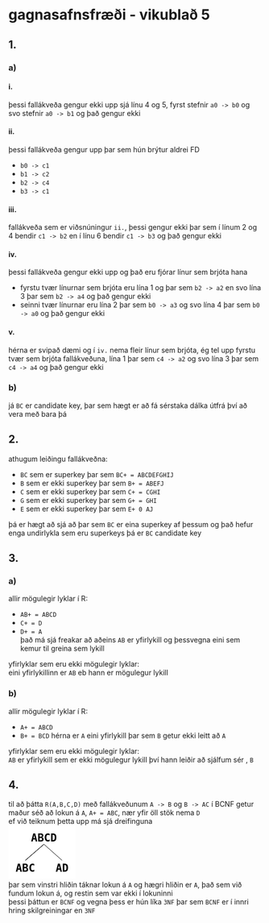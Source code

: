 # gagnasafnsfræði - vikublað 5

## 1.
### a)
#### i.
þessi fallákveða gengur ekki upp sjá línu 4 og 5, fyrst stefnir `a0 -> b0` og svo stefnir `a0 -> b1` og það gengur ekki

#### ii.
þessi fallákveða gengur upp þar sem hún brýtur aldrei FD
- `b0 -> c1`
- `b1 -> c2`
- `b2 -> c4`
- `b3 -> c1`

#### iii.
fallákveða sem er viðsnúningur `ii.`, þessi gengur ekki þar sem í línum 2 og 4 bendir `c1 -> b2` en í línu 6 bendir `c1 -> b3` og það gengur ekki

#### iv.
þessi fallákveða gengur ekki upp og það eru fjórar línur sem brjóta hana
- fyrstu tvær línurnar sem brjóta eru lína 1 og þar sem `b2 -> a2` en svo lína 3 þar sem `b2 -> a4` og það gengur ekki
- seinni tvær línurnar eru lína 2 þar sem `b0 -> a3` og svo lína 4 þar sem `b0 -> a0` og það gengur ekki

#### v.
hérna er svipað dæmi og í `iv.` nema fleir línur sem brjóta, ég tel upp fyrstu tvær sem brjóta fallákveðuna, lína 1 þar sem `c4 -> a2` og svo lína 3 þar sem `c4 -> a4` og það gengur ekki


### b)
já `BC` er candidate key, þar sem hægt er að fá sérstaka dálka útfrá því að vera með bara þá 

## 2. 
athugum leiðingu fallákveðna:
- `BC` sem er superkey þar sem `BC+ = ABCDEFGHIJ`
- `B` sem er ekki superkey þar sem `B+ = ABEFJ`
- `C` sem er ekki superkey þar sem `C+ = CGHI`
- `G` sem er ekki superkey þar sem `G+ = GHI`
- `E` sem er ekki superkey þar sem `E+ 0 AJ`

þá er hægt að sjá að þar sem `BC` er eina superkey af þessum og það hefur enga undirlykla sem eru superkeys þá er `BC` candidate key

## 3.
### a)
allir mögulegir lyklar í R: 
- `AB+ = ABCD`
- `C+ = D`
- `D+ = A`  
það má sjá freakar að aðeins `AB` er yfirlykill og þessvegna eini sem kemur til greina sem lykill

yfirlyklar sem eru ekki mögulegir lyklar:  
eini yfirlykillinn er `AB` eb hann er mögulegur lykill 

### b)
allir mögulegir lyklar í R:  
- `A+ = ABCD`
- `B+ = BCD`
hérna er `A` eini yfirlykill þar sem `B` getur ekki leitt að `A`

yfirlyklar sem eru ekki mögulegir lyklar:  
`AB` er yfirlykill sem er ekki mögulegur lykill því hann leiðir að sjálfum sér , `B`

## 4. 
til að þátta `R(A,B,C,D)` með fallákveðunum `A -> B` og `B -> AC` í BCNF getur maður séð að lokun á `A`, `A+ = ABC`, nær yfir öll stök nema `D`  
ef við teiknum þetta upp má sjá dreifinguna  
![](bcnf.png)  
þar sem vinstri hliðin táknar lokun á `A` og hægri hliðin er `A`, það sem við fundum lokun á, og restin sem var ekki í lokuninni  
þessi þáttun er `BCNF` og vegna þess er hún líka `3NF` þar sem `BCNF` er í innri hring skilgreiningar en `3NF`